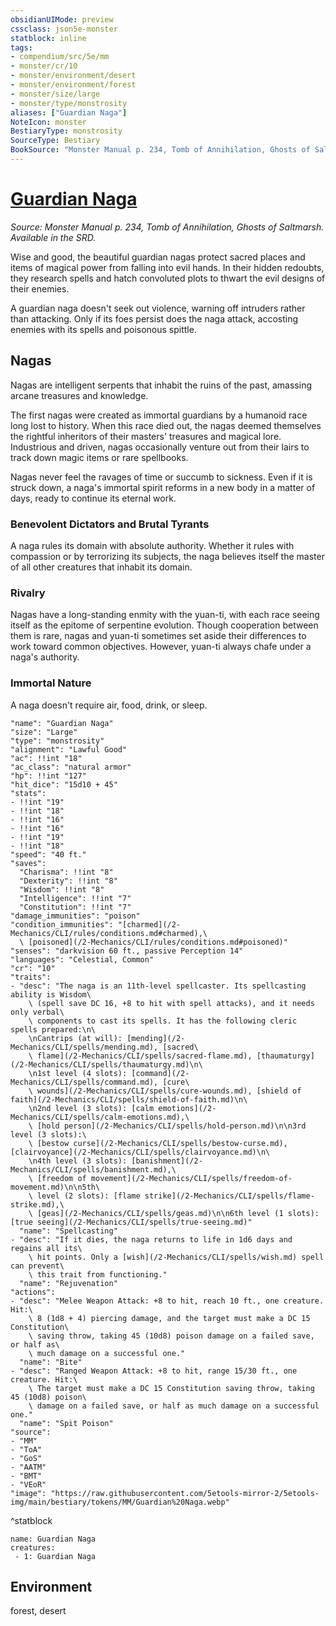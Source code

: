 ```yaml
---
obsidianUIMode: preview
cssclass: json5e-monster
statblock: inline
tags:
- compendium/src/5e/mm
- monster/cr/10
- monster/environment/desert
- monster/environment/forest
- monster/size/large
- monster/type/monstrosity
aliases: ["Guardian Naga"]
NoteIcon: monster
BestiaryType: monstrosity
SourceType: Bestiary
BookSource: "Monster Manual p. 234, Tomb of Annihilation, Ghosts of Saltmarsh. Available in the SRD."
---
```

# [Guardian Naga](2-Mechanics/CLI/bestiary/monstrosity/guardian-naga.md)
*Source: Monster Manual p. 234, Tomb of Annihilation, Ghosts of Saltmarsh. Available in the SRD.*  

Wise and good, the beautiful guardian nagas protect sacred places and items of magical power from falling into evil hands. In their hidden redoubts, they research spells and hatch convoluted plots to thwart the evil designs of their enemies.

A guardian naga doesn't seek out violence, warning off intruders rather than attacking. Only if its foes persist does the naga attack, accosting enemies with its spells and poisonous spittle.

## Nagas

Nagas are intelligent serpents that inhabit the ruins of the past, amassing arcane treasures and knowledge.

The first nagas were created as immortal guardians by a humanoid race long lost to history. When this race died out, the nagas deemed themselves the rightful inheritors of their masters' treasures and magical lore. Industrious and driven, nagas occasionally venture out from their lairs to track down magic items or rare spellbooks.

Nagas never feel the ravages of time or succumb to sickness. Even if it is struck down, a naga's immortal spirit reforms in a new body in a matter of days, ready to continue its eternal work.

### Benevolent Dictators and Brutal Tyrants

A naga rules its domain with absolute authority. Whether it rules with compassion or by terrorizing its subjects, the naga believes itself the master of all other creatures that inhabit its domain.

### Rivalry

Nagas have a long-standing enmity with the yuan-ti, with each race seeing itself as the epitome of serpentine evolution. Though cooperation between them is rare, nagas and yuan-ti sometimes set aside their differences to work toward common objectives. However, yuan-ti always chafe under a naga's authority.

### Immortal Nature

A naga doesn't require air, food, drink, or sleep.

```statblock
"name": "Guardian Naga"
"size": "Large"
"type": "monstrosity"
"alignment": "Lawful Good"
"ac": !!int "18"
"ac_class": "natural armor"
"hp": !!int "127"
"hit_dice": "15d10 + 45"
"stats":
- !!int "19"
- !!int "18"
- !!int "16"
- !!int "16"
- !!int "19"
- !!int "18"
"speed": "40 ft."
"saves":
  "Charisma": !!int "8"
  "Dexterity": !!int "8"
  "Wisdom": !!int "8"
  "Intelligence": !!int "7"
  "Constitution": !!int "7"
"damage_immunities": "poison"
"condition_immunities": "[charmed](/2-Mechanics/CLI/rules/conditions.md#charmed),\
  \ [poisoned](/2-Mechanics/CLI/rules/conditions.md#poisoned)"
"senses": "darkvision 60 ft., passive Perception 14"
"languages": "Celestial, Common"
"cr": "10"
"traits":
- "desc": "The naga is an 11th-level spellcaster. Its spellcasting ability is Wisdom\
    \ (spell save DC 16, +8 to hit with spell attacks), and it needs only verbal\
    \ components to cast its spells. It has the following cleric spells prepared:\n\
    \nCantrips (at will): [mending](/2-Mechanics/CLI/spells/mending.md), [sacred\
    \ flame](/2-Mechanics/CLI/spells/sacred-flame.md), [thaumaturgy](/2-Mechanics/CLI/spells/thaumaturgy.md)\n\
    \n1st level (4 slots): [command](/2-Mechanics/CLI/spells/command.md), [cure\
    \ wounds](/2-Mechanics/CLI/spells/cure-wounds.md), [shield of faith](/2-Mechanics/CLI/spells/shield-of-faith.md)\n\
    \n2nd level (3 slots): [calm emotions](/2-Mechanics/CLI/spells/calm-emotions.md),\
    \ [hold person](/2-Mechanics/CLI/spells/hold-person.md)\n\n3rd level (3 slots):\
    \ [bestow curse](/2-Mechanics/CLI/spells/bestow-curse.md), [clairvoyance](/2-Mechanics/CLI/spells/clairvoyance.md)\n\
    \n4th level (3 slots): [banishment](/2-Mechanics/CLI/spells/banishment.md),\
    \ [freedom of movement](/2-Mechanics/CLI/spells/freedom-of-movement.md)\n\n5th\
    \ level (2 slots): [flame strike](/2-Mechanics/CLI/spells/flame-strike.md),\
    \ [geas](/2-Mechanics/CLI/spells/geas.md)\n\n6th level (1 slots): [true seeing](/2-Mechanics/CLI/spells/true-seeing.md)"
  "name": "Spellcasting"
- "desc": "If it dies, the naga returns to life in 1d6 days and regains all its\
    \ hit points. Only a [wish](/2-Mechanics/CLI/spells/wish.md) spell can prevent\
    \ this trait from functioning."
  "name": "Rejuvenation"
"actions":
- "desc": "Melee Weapon Attack: +8 to hit, reach 10 ft., one creature. Hit:\
    \ 8 (1d8 + 4) piercing damage, and the target must make a DC 15 Constitution\
    \ saving throw, taking 45 (10d8) poison damage on a failed save, or half as\
    \ much damage on a successful one."
  "name": "Bite"
- "desc": "Ranged Weapon Attack: +8 to hit, range 15/30 ft., one creature. Hit:\
    \ The target must make a DC 15 Constitution saving throw, taking 45 (10d8) poison\
    \ damage on a failed save, or half as much damage on a successful one."
  "name": "Spit Poison"
"source":
- "MM"
- "ToA"
- "GoS"
- "AATM"
- "BMT"
- "VEoR"
"image": "https://raw.githubusercontent.com/5etools-mirror-2/5etools-img/main/bestiary/tokens/MM/Guardian%20Naga.webp"
```
^statblock

```encounter-table
name: Guardian Naga
creatures:
 - 1: Guardian Naga
```

## Environment

forest, desert